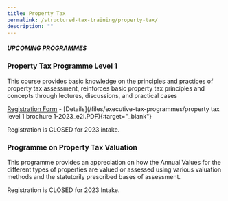 ```yaml
---
title: Property Tax
permalink: /structured-tax-training/property-tax/
description: ""
---
```

##### **UPCOMING PROGRAMMES**




### **Property Tax Programme Level 1**

This course provides basic knowledge on the principles and practices of property tax assessment, reinforces basic property tax principles and concepts through lectures, discussions, and practical cases

[Registration Form](https://form.gov.sg/649bf801c4c52f0012412c6a) -  [Details](/files/executive-tax-programmes/property tax level 1 brochure 1-2023_e2i.PDF){:target="_blank"}

Registration is CLOSED for 2023 intake.


### **Programme on Property Tax Valuation**

This programme provides an appreciation on how the Annual Values for the different types of properties
are valued or assessed using various valuation methods and the statutorily prescribed
bases of assessment.


Registration is CLOSED for 2023 Intake.